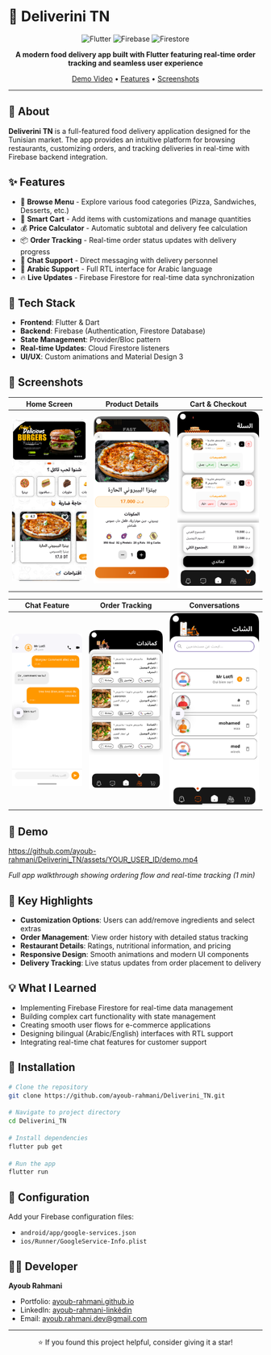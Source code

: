 # 🚀 Deliverini TN

<div align="center">

![Flutter](https://img.shields.io/badge/Flutter-02569B?style=for-the-badge&logo=flutter&logoColor=white)
![Firebase](https://img.shields.io/badge/Firebase-FFCA28?style=for-the-badge&logo=firebase&logoColor=black)
![Firestore](https://img.shields.io/badge/Firestore-FFA611?style=for-the-badge&logo=firebase&logoColor=white)

**A modern food delivery app built with Flutter featuring real-time order tracking and seamless user experience**

[Demo Video](#-demo) • [Features](#-features) • [Screenshots](#-screenshots)

</div>

---

## 📱 About

**Deliverini TN** is a full-featured food delivery application designed for the Tunisian market. The app provides an intuitive platform for browsing restaurants, customizing orders, and tracking deliveries in real-time with Firebase backend integration.

## ✨ Features

- 🍔 **Browse Menu** - Explore various food categories (Pizza, Sandwiches, Desserts, etc.)
- 🛒 **Smart Cart** - Add items with customizations and manage quantities
- 💰 **Price Calculator** - Automatic subtotal and delivery fee calculation
- 📦 **Order Tracking** - Real-time order status updates with delivery progress
- 💬 **Chat Support** - Direct messaging with delivery personnel
- 🎨 **Arabic Support** - Full RTL interface for Arabic language
- 🔥 **Live Updates** - Firebase Firestore for real-time data synchronization

## 🎯 Tech Stack

- **Frontend**: Flutter & Dart
- **Backend**: Firebase (Authentication, Firestore Database)
- **State Management**: Provider/Bloc pattern
- **Real-time Updates**: Cloud Firestore listeners
- **UI/UX**: Custom animations and Material Design 3

## 📸 Screenshots

<div align="center">

| Home Screen | Product Details | Cart & Checkout |
|------------|-----------------|-----------------|
| ![Home](screenshots/home.png) | ![Details](screenshots/details.png) | ![Cart](screenshots/cart.png) |

| Chat Feature | Order Tracking | Conversations |
|-------------|----------------|-----------------|
| ![Chat](screenshots/chat.png) | ![Orders](screenshots/orders.png) | ![Conversations](screenshots/conversations.png) |


</div>

## 🎥 Demo

https://github.com/ayoub-rahmani/Deliverini_TN/assets/YOUR_USER_ID/demo.mp4

*Full app walkthrough showing ordering flow and real-time tracking (1 min)*

## 🚀 Key Highlights

- **Customization Options**: Users can add/remove ingredients and select extras
- **Order Management**: View order history with detailed status tracking
- **Restaurant Details**: Ratings, nutritional information, and pricing
- **Responsive Design**: Smooth animations and modern UI components
- **Delivery Tracking**: Live status updates from order placement to delivery

## 💡 What I Learned

- Implementing Firebase Firestore for real-time data management
- Building complex cart functionality with state management
- Creating smooth user flows for e-commerce applications
- Designing bilingual (Arabic/English) interfaces with RTL support
- Integrating real-time chat features for customer support

## 📝 Installation

```bash
# Clone the repository
git clone https://github.com/ayoub-rahmani/Deliverini_TN.git

# Navigate to project directory
cd Deliverini_TN

# Install dependencies
flutter pub get

# Run the app
flutter run
```

## 🔧 Configuration

Add your Firebase configuration files:
- `android/app/google-services.json`
- `ios/Runner/GoogleService-Info.plist`

## 👨‍💻 Developer

**Ayoub Rahmani**

- Portfolio: [ayoub-rahmani.github.io](https://ayoub-rahmani.github.io)
- LinkedIn: [ayoub-rahmani-linkêdin](https://www.linkedin.com/in/ayoub-rahmani-linkêdin)
- Email: ayoub.rahmani.dev@gmail.com

---

<div align="center">

⭐ If you found this project helpful, consider giving it a star!

</div>